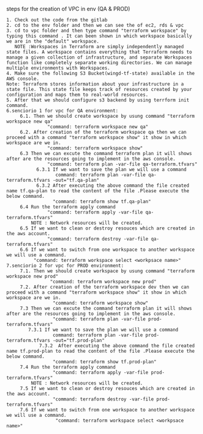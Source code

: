 steps for the creation of VPC in env (QA & PROD)  

    1. Check out the code from the gitlab       
    2. cd to the env folder and then we can see the of ec2, rds & vpc 
    3. cd to vpc folder and then type command "terraform workspace" by typing this command . It can been shown in which workspace basically we are in the "default" workspace.   
       NOTE :Workspaces in Terraform are simply independently managed state files. A workspace contains everything that Terraform needs to manage a given collection of infrastructure, and separate Workspaces function like completely separate working directories. We can manage multiple environments with Workspaces.
    4. Make sure the following S3 Bucket(wingd-tf-state) available in the AWS console.
    Note: Terraform stores information about your infrastructure in a state file. This state file keeps track of resources created by your configuration and maps them to real-world resources.
    5. After that we should configure s3 backend by using terrform init command.
    6.senciorio 1 for vpc for QA environment:
         6.1. Then we should create workspace by usung command "terraform workspace new qa"
                   "command: terraform workspace new qa"
         6.2. After creation of the terraform workspace qa then we can proceed with a command "terraform workspace show" it show in which workspace are we in.
                   "command: terraform workspace show"
         6.3 Then we can excute the command terraform plan it will shows after are the resources going to implement in the aws console.
                   "command: terraform plan -var-file qa-terraform.tfvars"
	           6.3.1 If we want to save the plan we will use a command
	                  command: terraform plan -var-file qa-terraform.tfvars -out="tf.qa-plan"
               6.3.2 After executing the above command the file created name tf.qa-plan to read the content of the file .Please execute the below command.
	                 "command: terraform show tf.qa-plan"
         6.4 Run the terraform apply command 
                   "command: terraform apply -var-file qa-terraform.tfvars"
             NOTE : Network resources will be created. 
         6.5 If we want to clean or destroy resouces which are created in the aws account.
                   "command: terraform destroy -var-file qa-terraform.tfvars"
         6.6 If we want to switch from one workspace to another workspace we will use a command.
	          "command: terraform workspace select <workpsace name>"
    7.senciorio 2 for vpc for PROD environment:
         7.1. Then we should create workspace by usung command "terraform workspace new prod"
                    "command: terraform workspace new prod"
         7.2. After creation of the terraform workspace dev then we can proceed with a command "terraform workspace show" it show in which workspace are we in.
                     "command: terraform workspace show"
         7.3 Then we can excute the command terraform plan it will shows after are the resources going to implement in the aws console.
                     "command: terraform plan -var-file prod-terraform.tfvars"
		    7.3.1 If we want to save the plan we will use a command
		             command: terraform plan -var-file prod-terraform.tfvars -out="tf.prod-plan"
                7.3.2  After executing the above command the file created name tf.prod-plan to read the content of the file .Please execute the below command.
		             "command: terraform show tf.prod-plan"
         7.4 Run the terraform apply command 
                     "command: terraform apply -var-file prod-terraform.tfvars"
             NOTE : Network resources will be created. 
         7.5 If we want to clean or destroy resouces which are created in the aws account.
                     "command: terraform destroy -var-file prod-terraform.tfvars"
         7.6 If we want to switch from one workspace to another workspace we will use a command.
	                  "command: terraform workspace select <workpsace name>"
